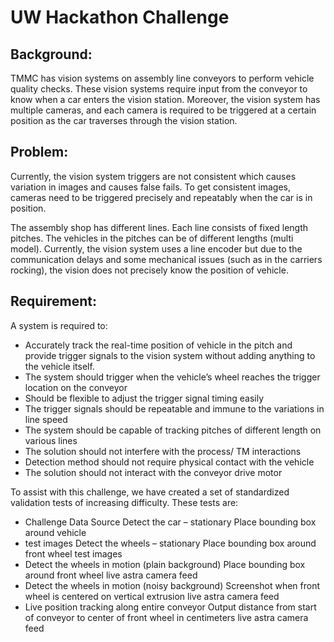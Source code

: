 # UW Hackathon Challenge



## Background:

TMMC has vision systems on assembly line conveyors to perform vehicle quality checks. These vision systems require input from the conveyor to know when a car enters the vision station. Moreover, the vision system has multiple cameras, and each camera is required to be triggered at a certain position as the car traverses through the vision station.


## Problem:
Currently, the vision system triggers are not consistent which causes variation in images and causes false fails. To get consistent images, cameras need to be triggered precisely and repeatably when the car is in position. 


The assembly shop has different lines. Each line consists of fixed length pitches. The vehicles in the pitches can be of different lengths (multi model). Currently, the vision system uses a line encoder but due to the communication delays and some mechanical issues (such as in the carriers rocking), the vision does not precisely know the position of vehicle. 


## Requirement:
A system is required to:
- Accurately track the real-time position of vehicle in the pitch and provide trigger signals to the vision system without adding anything to the vehicle itself. 
- The system should trigger when the vehicle’s wheel reaches the trigger location on the conveyor
- Should be flexible to adjust the trigger signal timing easily
- The trigger signals should be repeatable and immune to the variations in line speed
- The system should be capable of tracking pitches of different length on various lines
- The solution should not interfere with the process/ TM interactions
- Detection method should not require physical contact with the vehicle
- The solution should not interact with the conveyor drive motor


To assist with this challenge, we have created a set of standardized validation tests of increasing difficulty.  These tests are:
- Challenge Data Source Detect the car – stationary Place bounding box around vehicle
- test images Detect the wheels – stationary Place bounding box around front wheel test images
- Detect the wheels in motion (plain background) Place bounding box around front wheel live astra camera feed
- Detect the wheels in motion (noisy background) Screenshot when front wheel is centered on vertical extrusion live astra camera feed
- Live position tracking along entire conveyor Output distance from start of conveyor to center of front wheel in centimeters live astra camera feed


